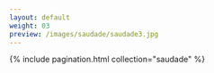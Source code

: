 ```yaml
---
layout: default
weight: 03
preview: /images/saudade/saudade3.jpg
---
```


{% include pagination.html collection="saudade" %}
<img src="{{ page.preview }}" alt="" />
